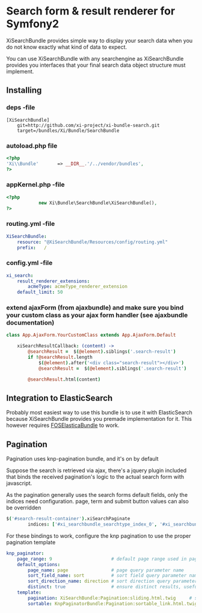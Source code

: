 # Search form & result renderer for Symfony2

XiSearchBundle provides simple way to display your search data when you do not know exactly what
kind of data to expect. 

You can use XiSearchBundle with any searchengine as XiSearchBundle provides you interfaces that your 
final search data object structure must implement.

## Installing

### deps -file
```
[XiSearchBundle]
    git=http://github.com/xi-project/xi-bundle-search.git
    target=/bundles/Xi/Bundle/SearchBundle
```

### autoload.php file
```php
<?php
'Xi\\Bundle'       => __DIR__.'/../vendor/bundles',
?>
```

### appKernel.php -file
```php
<?php
            new Xi\Bundle\SearchBundle\XiSearchBundle(), 
?>
```

### routing.yml -file
```yml
XiSearchBundle:
    resource: "@XiSearchBundle/Resources/config/routing.yml"
    prefix:   /
```

### config.yml -file
```yml
xi_search:
    result_renderer_extensions:
        acmeType: acmeType_renderer_extension
    default_limit: 50
```

### extend ajaxForm (from ajaxbundle) and make sure you bind your custom class as your ajax form handler (see ajaxbundle documentation)

``` coffee
class App.AjaxForm.YourCustomClass extends App.AjaxForm.Default

    xiSearchResultCallback: (content) ->
        @searchResult =  $(@element).siblings('.search-result')
        if !@searchResult.length
            $(@element).after('<div class="search-result"></div>')
            @searchResult =  $(@element).siblings('.search-result')

        @searchResult.html(content)
```

## Integration to ElasticSearch

Probably most easiest way to use this bundle is to use it with ElasticSearch because XiSearchBundle provides you
premade implementation for it. This however requires [FOSElasticaBundle](https://github.com/Exercise/FOSElasticaBundle) to work.

## Pagination
Pagination uses knp-pagination bundle, and it's on by default

Suppose the search is retrieved via ajax, there's a jquery plugin included that binds the received pagination's logic to the actual search form with javascript.

As the pagination generally uses the search forms default fields, only the indices need configuration. page, term and submit button values can also be overridden
``` coffee
$('#search-result-container').xiSearchPaginate
        indices: ['#xi_searchbundle_searchtype_index_0', '#xi_searchbundle_searchtype_index_1', ...]
```

For these bindings to work, configure the knp pagination to use the proper pagination template
```yml
knp_paginator:
    page_range: 9                      # default page range used in pagination control
    default_options:
        page_name: page                # page query parameter name
        sort_field_name: sort          # sort field query parameter name
        sort_direction_name: direction # sort direction query parameter name
        distinct: true                 # ensure distinct results, useful when ORM queries are using GROUP BY statements
    template:
        pagination: XiSearchBundle:Pagination:sliding.html.twig     # sliding pagination controls template
        sortable: KnpPaginatorBundle:Pagination:sortable_link.html.twig # sort link template
```
